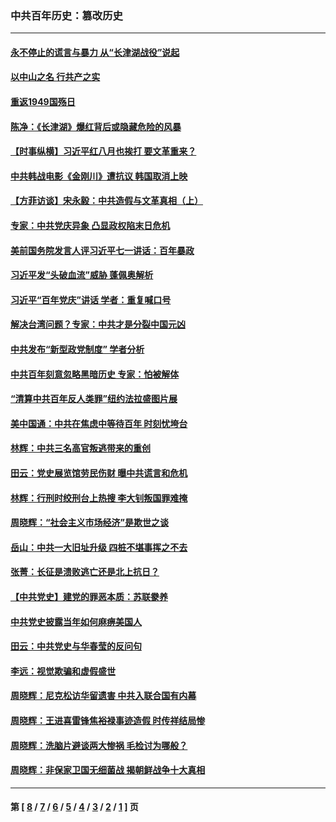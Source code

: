 ### 中共百年历史：篡改历史
---
#### [永不停止的谎言与暴力 从“长津湖战役”说起](../../pages/nf1176115/n13494094.md?04190430) 
#### [以中山之名 行共产之实](../../pages/nf1176115/n13346437.md?04190430) 
#### [重返1949国殇日](../../pages/nf1176115/n13346372.md?04190430) 
#### [陈净：《长津湖》爆红背后或隐藏危险的风暴](../../pages/nf1176115/n13314364.md?04190430) 
#### [【时事纵横】习近平红八月也挨打 要文革重来？](../../pages/nf1176115/n13231393.md?04190430) 
#### [中共韩战电影《金刚川》遭抗议 韩国取消上映](../../pages/nf1176115/n13219114.md?04190430) 
#### [【方菲访谈】宋永毅：中共造假与文革真相（上）](../../pages/nf1176115/n13200760.md?04190430) 
#### [专家：中共党庆异象 凸显政权陷末日危机](../../pages/nf1176115/n13067084.md?04190430) 
#### [美前国务院发言人评习近平七一讲话：百年暴政](../../pages/nf1176115/n13066986.md?04190430) 
#### [习近平发“头破血流”威胁 蓬佩奥解析](../../pages/nf1176115/n13063604.md?04190430) 
#### [习近平“百年党庆”讲话 学者：重复喊口号](../../pages/nf1176115/n13061411.md?04190430) 
#### [解决台湾问题？专家：中共才是分裂中国元凶](../../pages/nf1176115/n13060811.md?04190430) 
#### [中共发布“新型政党制度” 学者分析](../../pages/nf1176115/n13056354.md?04190430) 
#### [中共百年刻意忽略黑暗历史 专家：怕被解体](../../pages/nf1176115/n13056056.md?04190430) 
#### [“清算中共百年反人类罪”纽约法拉盛图片展](../../pages/nf1176115/n13052220.md?04190430) 
#### [美中国通：中共在焦虑中等待百年 时刻忧垮台](../../pages/nf1176115/n13048820.md?04190430) 
#### [林辉：中共三名高官叛逃带来的重创](../../pages/nf1176115/n13035206.md?04190430) 
#### [田云：党史展览馆劳民伤财 曝中共谎言和危机](../../pages/nf1176115/n13033900.md?04190430) 
#### [林辉：行刑时绞刑台上热搜 李大钊叛国罪难掩](../../pages/nf1176115/n13031965.md?04190430) 
#### [周晓辉：“社会主义市场经济”是欺世之谈](../../pages/nf1176115/n13024090.md?04190430) 
#### [岳山：中共一大旧址升级 四桩不堪事挥之不去](../../pages/nf1176115/n13021697.md?04190430) 
#### [张菁：长征是溃败逃亡还是北上抗日？](../../pages/nf1176115/n13020585.md?04190430) 
#### [【中共党史】建党的罪恶本质：苏联豢养](../../pages/nf1176115/n13011888.md?04190430) 
#### [中共党史披露当年如何麻痹美国人](../../pages/nf1176115/n12966400.md?04190430) 
#### [田云：中共党史与华春莹的反问句](../../pages/nf1176115/n12765178.md?04190430) 
#### [李远：视觉欺骗和虚假盛世](../../pages/nf1176115/n12993376.md?04190430) 
#### [周晓辉：尼克松访华留遗害 中共入联合国有内幕](../../pages/nf1176115/n12991422.md?04190430) 
#### [周晓辉：王进喜雷锋焦裕禄事迹造假 时传祥结局惨](../../pages/nf1176115/n12985497.md?04190430) 
#### [周晓辉：洗脑片避谈两大惨祸 毛检讨为哪般？](../../pages/nf1176115/n12971285.md?04190430) 
#### [周晓辉：非保家卫国无细菌战 揭朝鲜战争十大真相](../../pages/nf1176115/n12954161.md?04190430) 

---
#### 第 [ [8](./8.md?04190430) / [7](./7.md?04190430) / [6](./6.md?04190430) / [5](./5.md?04190430) / [4](./4.md?04190430) / [3](./3.md?04190430) / [2](./2.md?04190430) / [1](./1.md?04190430) ] 页
